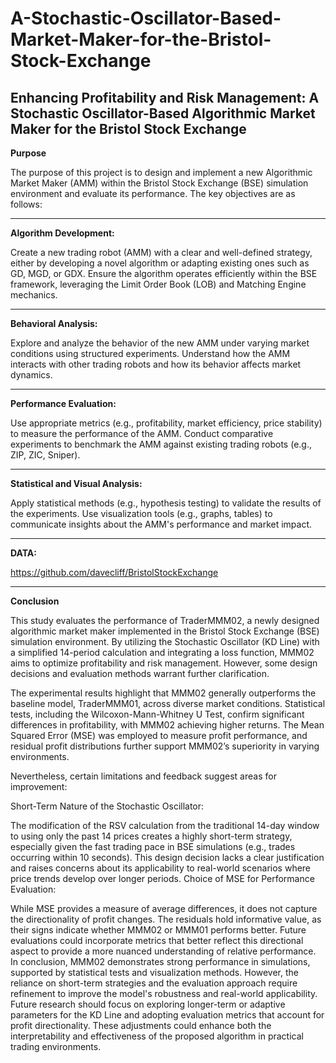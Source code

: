 # A-Stochastic-Oscillator-Based-Market-Maker-for-the-Bristol-Stock-Exchange
Enhancing Profitability and Risk Management: A Stochastic Oscillator-Based Algorithmic Market Maker for the Bristol Stock Exchange
----------------------

**Purpose**

The purpose of this project is to design and implement a new Algorithmic Market Maker (AMM) within the Bristol Stock Exchange (BSE) simulation environment and evaluate its performance. The key objectives are as follows:

--------------------------------
**Algorithm Development:**

Create a new trading robot (AMM) with a clear and well-defined strategy, either by developing a novel algorithm or adapting existing ones such as GD, MGD, or GDX.
Ensure the algorithm operates efficiently within the BSE framework, leveraging the Limit Order Book (LOB) and Matching Engine mechanics.

--------------------------------
**Behavioral Analysis:**

Explore and analyze the behavior of the new AMM under varying market conditions using structured experiments.
Understand how the AMM interacts with other trading robots and how its behavior affects market dynamics.

--------------------------------
**Performance Evaluation:**

Use appropriate metrics (e.g., profitability, market efficiency, price stability) to measure the performance of the AMM.
Conduct comparative experiments to benchmark the AMM against existing trading robots (e.g., ZIP, ZIC, Sniper).

-------------------------------
**Statistical and Visual Analysis:**

Apply statistical methods (e.g., hypothesis testing) to validate the results of the experiments.
Use visualization tools (e.g., graphs, tables) to communicate insights about the AMM's performance and market impact.

------------------------------

**DATA:**

https://github.com/davecliff/BristolStockExchange


------------------------------

**Conclusion**


This study evaluates the performance of TraderMMM02, a newly designed algorithmic market maker implemented in the Bristol Stock Exchange (BSE) simulation environment. By utilizing the Stochastic Oscillator (KD Line) with a simplified 14-period calculation and integrating a loss function, MMM02 aims to optimize profitability and risk management. However, some design decisions and evaluation methods warrant further clarification.

The experimental results highlight that MMM02 generally outperforms the baseline model, TraderMMM01, across diverse market conditions. Statistical tests, including the Wilcoxon-Mann-Whitney U Test, confirm significant differences in profitability, with MMM02 achieving higher returns. The Mean Squared Error (MSE) was employed to measure profit performance, and residual profit distributions further support MMM02’s superiority in varying environments.

Nevertheless, certain limitations and feedback suggest areas for improvement:

Short-Term Nature of the Stochastic Oscillator:

The modification of the RSV calculation from the traditional 14-day window to using only the past 14 prices creates a highly short-term strategy, especially given the fast trading pace in BSE simulations (e.g., trades occurring within 10 seconds). This design decision lacks a clear justification and raises concerns about its applicability to real-world scenarios where price trends develop over longer periods.
Choice of MSE for Performance Evaluation:

While MSE provides a measure of average differences, it does not capture the directionality of profit changes. The residuals  hold informative value, as their signs indicate whether MMM02 or MMM01 performs better. Future evaluations could incorporate metrics that better reflect this directional aspect to provide a more nuanced understanding of relative performance.
In conclusion, MMM02 demonstrates strong performance in simulations, supported by statistical tests and visualization methods. However, the reliance on short-term strategies and the evaluation approach require refinement to improve the model's robustness and real-world applicability. Future research should focus on exploring longer-term or adaptive parameters for the KD Line and adopting evaluation metrics that account for profit directionality. These adjustments could enhance both the interpretability and effectiveness of the proposed algorithm in practical trading environments.
